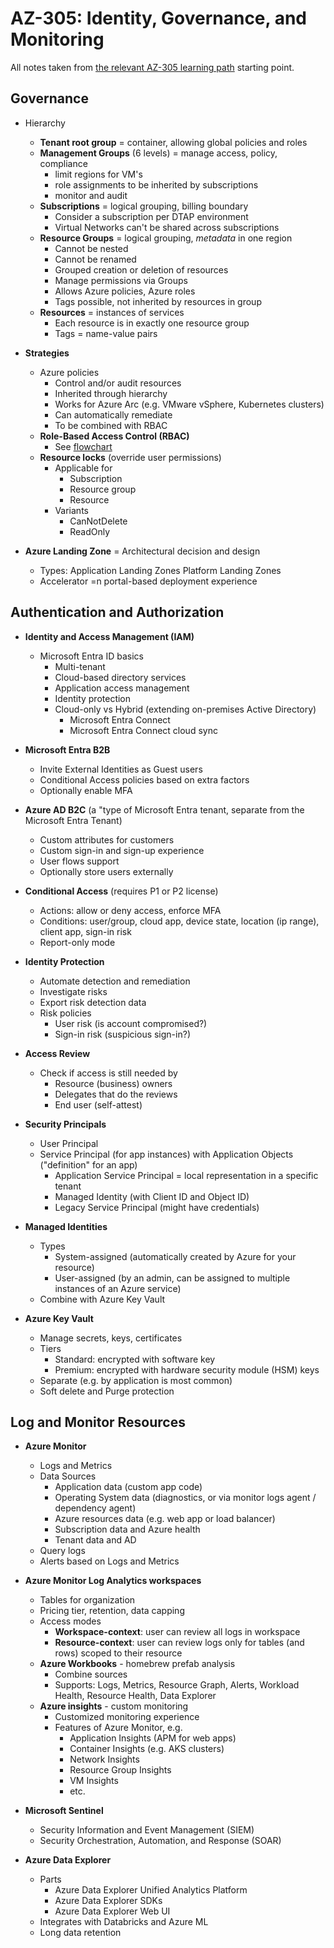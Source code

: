 # AZ-305: Identity, Governance, and Monitoring

All notes taken from [the relevant AZ-305 learning path](https://learn.microsoft.com/en-us/training/paths/design-identity-governance-monitor-solutions/) starting point.

## Governance

- Hierarchy

  - **Tenant root group** = container, allowing global policies and roles
  - **Management Groups** (6 levels) = manage access, policy, compliance
    - limit regions for VM's
    - role assignments to be inherited by subscriptions
    - monitor and audit
  - **Subscriptions** = logical grouping, billing boundary
    - Consider a subscription per DTAP environment
    - Virtual Networks can't be shared across subscriptions
  - **Resource Groups** = logical grouping, _metadata_ in one region
    - Cannot be nested
    - Cannot be renamed
    - Grouped creation or deletion of resources
    - Manage permissions via Groups
    - Allows Azure policies, Azure roles
    - Tags possible, not inherited by resources in group
  - **Resources** = instances of services
    - Each resource is in exactly one resource group
    - Tags = name-value pairs

- **Strategies**

  - Azure policies
    - Control and/or audit resources
    - Inherited through hierarchy
    - Works for Azure Arc (e.g. VMware vSphere, Kubernetes clusters)
    - Can automatically remediate
    - To be combined with RBAC
  - **Role-Based Access Control (RBAC)**
    - See [flowchart](./assets/images/az-305-governance-rbac-flowchart.png)
  - **Resource locks** (override user permissions)
    - Applicable for
      - Subscription
      - Resource group
      - Resource
    - Variants
      - CanNotDelete
      - ReadOnly

- **Azure Landing Zone** = Architectural decision and design

  - Types: Application Landing Zones Platform Landing Zones
  - Accelerator =n portal-based deployment experience

## Authentication and Authorization

- **Identity and Access Management (IAM)**

  - Microsoft Entra ID basics
    - Multi-tenant
    - Cloud-based directory services
    - Application access management
    - Identity protection
    - Cloud-only vs Hybrid (extending on-premises Active Directory)
      - Microsoft Entra Connect
      - Microsoft Entra Connect cloud sync

- **Microsoft Entra B2B**

  - Invite External Identities as Guest users
  - Conditional Access policies based on extra factors
  - Optionally enable MFA

- **Azure AD B2C** (a "type of Microsoft Entra tenant, separate from the Microsoft Entra Tenant)

  - Custom attributes for customers
  - Custom sign-in and sign-up experience
  - User flows support
  - Optionally store users externally

- **Conditional Access** (requires P1 or P2 license)

  - Actions: allow or deny access, enforce MFA
  - Conditions: user/group, cloud app, device state, location (ip range), client app, sign-in risk
  - Report-only mode

- **Identity Protection**

  - Automate detection and remediation
  - Investigate risks
  - Export risk detection data
  - Risk policies
    - User risk (is account compromised?)
    - Sign-in risk (suspicious sign-in?)

- **Access Review**

  - Check if access is still needed by
    - Resource (business) owners
    - Delegates that do the reviews
    - End user (self-attest)

- **Security Principals**

  - User Principal
  - Service Principal (for app instances) with Application Objects ("definition" for an app)
    - Application Service Principal = local representation in a specific tenant
    - Managed Identity (with Client ID and Object ID)
    - Legacy Service Principal (might have credentials)

- **Managed Identities**

  - Types
    - System-assigned (automatically created by Azure for your resource)
    - User-assigned (by an admin, can be assigned to multiple instances of an Azure service)
  - Combine with Azure Key Vault

- **Azure Key Vault**

  - Manage secrets, keys, certificates
  - Tiers
    - Standard: encrypted with software key
    - Premium: encrypted with hardware security module (HSM) keys
  - Separate (e.g. by application is most common)
  - Soft delete and Purge protection

## Log and Monitor Resources

- **Azure Monitor**

  - Logs and Metrics
  - Data Sources
    - Application data (custom app code)
    - Operating System data (diagnostics, or via monitor logs agent / dependency agent)
    - Azure resources data (e.g. web app or load balancer)
    - Subscription data and Azure health
    - Tenant data and AD
  - Query logs
  - Alerts based on Logs and Metrics

- **Azure Monitor Log Analytics workspaces**

  - Tables for organization
  - Pricing tier, retention, data capping
  - Access modes
    - **Workspace-context**: user can review all logs in workspace
    - **Resource-context**: user can review logs only for tables (and rows) scoped to their resource
  - **Azure Workbooks** - homebrew prefab analysis
    - Combine sources
    - Supports: Logs, Metrics, Resource Graph, Alerts, Workload Health, Resource Health, Data Explorer
  - **Azure insights** - custom monitoring
    - Customized monitoring experience
    - Features of Azure Monitor, e.g.
      - Application Insights (APM for web apps)
      - Container Insights (e.g. AKS clusters)
      - Network Insights
      - Resource Group Insights
      - VM Insights
      - etc.

- **Microsoft Sentinel**

  - Security Information and Event Management (SIEM)
  - Security Orchestration, Automation, and Response (SOAR)

- **Azure Data Explorer**

  - Parts
    - Azure Data Explorer Unified Analytics Platform
    - Azure Data Explorer SDKs
    - Azure Data Explorer Web UI
  - Integrates with Databricks and Azure ML
  - Long data retention

